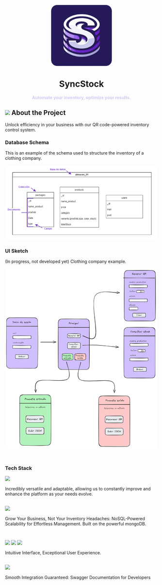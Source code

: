 <div align="center">    
  <img src="imgs-readme/logoss.png"  alt="Sync Stock Solutions logo" width="200" height="auto"> 
  
  <h1>SyncStock</h1>
  <b><span style="color:#d4c9f6">Automate your inventory, optimize your results.</span></b>

</div>

## <img src="https://media.giphy.com/media/19eB0RWAzSYayHoy9z/giphy.gif?cid=ecf05e47c3yly4fw8qhb7xumc63gos9soysupnrs3gje7rfp&ep=v1_stickers_search&rid=giphy.gif&ct=s" width="40"><b></b><b> About the Project</b>

 Unlock efficiency in your business with our QR code-powered inventory control system.



### Database Schema

This is an example of the schema used to structure the inventory of a clothing company.

<img src="imgs-readme/diagbd.png"  alt="Schema BBDD" width="550" height="auto"> 

<br>

### UI Sketch
(In progress, not developed yet) Clothing company example.
<br><br>
<img src="imgs-readme/interface.png"  alt="Sketch" width="500" height="auto">

<br>

### Tech Stack 

<img src="https://img.shields.io/badge/Python-14354C?style=for-the-badge&logo=python&logoColor=white">

Incredibly versatile and adaptable, allowing us to constantly improve and enhance the platform as your needs evolve.

<br>

<img src="https://img.shields.io/badge/MongoDB-4EA94B?style=for-the-badge&logo=mongodb&logoColor=white"> 

Grow Your Business, Not Your Inventory Headaches: NoSQL-Powered Scalability for Effortless Management. Built on the powerful mongoDB.

<br>

 <img src="https://img.shields.io/badge/HTML5-E34F26?style=for-the-badge&logo=html5&logoColor=white"> <img src="https://img.shields.io/badge/CSS3-1572B6?style=for-the-badge&logo=css3&logoColor=white"> <img src="https://img.shields.io/badge/JavaScript-F7DF1E?style=for-the-badge&logo=javascript&logoColor=black">
 
 Intuitive Interface, Exceptional User Experience.

<br>

 <img src="https://img.shields.io/badge/-Swagger-%23Clojure?style=for-the-badge&logo=swagger&logoColor=white">

Smooth Integration Guaranteed: Swagger Documentation for Developers
